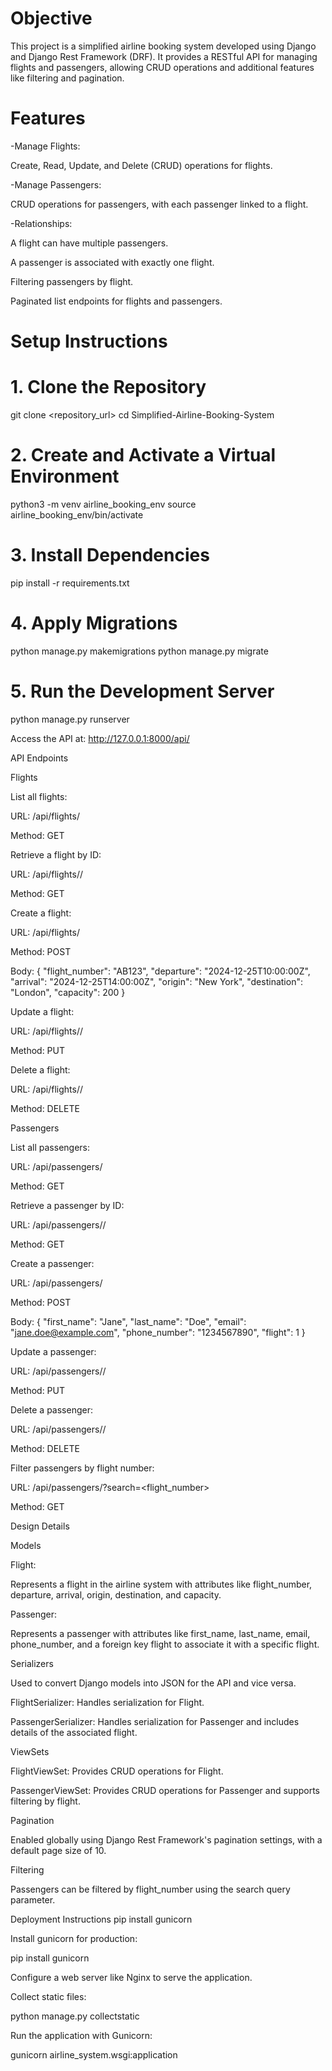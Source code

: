#  Objective

This project is a simplified airline booking system developed using Django and Django Rest Framework (DRF). It provides a RESTful API for managing flights and passengers, allowing CRUD operations and additional features like filtering and pagination.

# Features

-Manage Flights:

Create, Read, Update, and Delete (CRUD) operations for flights.

-Manage Passengers:

CRUD operations for passengers, with each passenger linked to a flight.

-Relationships:

A flight can have multiple passengers.

A passenger is associated with exactly one flight.

Filtering passengers by flight.

Paginated list endpoints for flights and passengers.

# Setup Instructions

# 1. Clone the Repository

git clone <repository_url>
cd Simplified-Airline-Booking-System

# 2. Create and Activate a Virtual Environment

python3 -m venv airline_booking_env
source airline_booking_env/bin/activate

# 3. Install Dependencies

pip install -r requirements.txt

# 4. Apply Migrations

python manage.py makemigrations
python manage.py migrate

# 5. Run the Development Server

python manage.py runserver

Access the API at: http://127.0.0.1:8000/api/

API Endpoints

Flights

List all flights:

URL: /api/flights/

Method: GET

Retrieve a flight by ID:

URL: /api/flights/<id>/

Method: GET

Create a flight:

URL: /api/flights/

Method: POST

Body: { "flight_number": "AB123", "departure": "2024-12-25T10:00:00Z", "arrival": "2024-12-25T14:00:00Z", "origin": "New York", "destination": "London", "capacity": 200 }

Update a flight:

URL: /api/flights/<id>/

Method: PUT

Delete a flight:

URL: /api/flights/<id>/

Method: DELETE

Passengers

List all passengers:

URL: /api/passengers/

Method: GET

Retrieve a passenger by ID:

URL: /api/passengers/<id>/

Method: GET

Create a passenger:

URL: /api/passengers/

Method: POST

Body: { "first_name": "Jane", "last_name": "Doe", "email": "jane.doe@example.com", "phone_number": "1234567890", "flight": 1 }

Update a passenger:

URL: /api/passengers/<id>/

Method: PUT

Delete a passenger:

URL: /api/passengers/<id>/

Method: DELETE

Filter passengers by flight number:

URL: /api/passengers/?search=<flight_number>

Method: GET

Design Details

Models

Flight:

Represents a flight in the airline system with attributes like flight_number, departure, arrival, origin, destination, and capacity.

Passenger:

Represents a passenger with attributes like first_name, last_name, email, phone_number, and a foreign key flight to associate it with a specific flight.

Serializers

Used to convert Django models into JSON for the API and vice versa.

FlightSerializer: Handles serialization for Flight.

PassengerSerializer: Handles serialization for Passenger and includes details of the associated flight.

ViewSets

FlightViewSet: Provides CRUD operations for Flight.

PassengerViewSet: Provides CRUD operations for Passenger and supports filtering by flight.

Pagination

Enabled globally using Django Rest Framework's pagination settings, with a default page size of 10.

Filtering

Passengers can be filtered by flight_number using the search query parameter.

Deployment Instructions
pip install gunicorn

Install gunicorn for production:

pip install gunicorn

Configure a web server like Nginx to serve the application.

Collect static files:

python manage.py collectstatic

Run the application with Gunicorn:

gunicorn airline_system.wsgi:application

